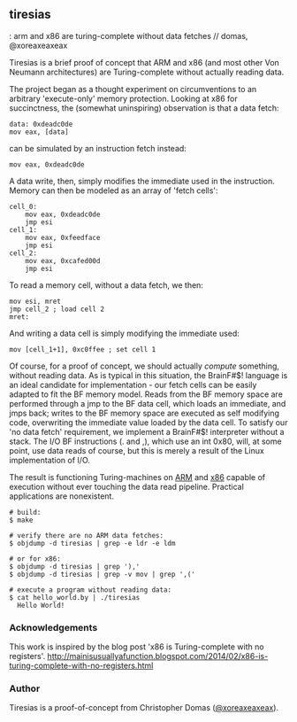 ## tiresias
: arm and x86 are turing-complete without data fetches // domas, @xoreaxeaxeax

Tiresias is a brief proof of concept that ARM and x86 (and most other Von
Neumann architectures) are Turing-complete without actually reading data.

The project began as a thought experiment on circumventions to an arbitrary
'execute-only' memory protection.  Looking at x86 for succinctness, the
(somewhat uninspiring) observation is that a data fetch:

```
data: 0xdeadc0de
mov eax, [data]
```

can be simulated by an instruction fetch instead:

```
mov eax, 0xdeadc0de
```

A data write, then, simply modifies the immediate used in the instruction.
Memory can then be modeled as an array of 'fetch cells':

```
cell_0:
	mov eax, 0xdeadc0de
	jmp esi
cell_1:
	mov eax, 0xfeedface
	jmp esi
cell_2:
	mov eax, 0xcafed00d
	jmp esi
```

To read a memory cell, without a data fetch, we then:

```
mov esi, mret
jmp cell_2 ; load cell 2
mret:
```

And writing a data cell is simply modifying the immediate used:

```
mov [cell_1+1], 0xc0ffee ; set cell 1
```

Of course, for a proof of concept, we should actually _compute_ something,
without reading data.  As is typical in this situation, the BrainF#$! language
is an ideal candidate for implementation - our fetch cells can be easily adapted
to fit the BF memory model.  Reads from the BF memory space are performed
through a jmp to the BF data cell, which loads an immediate, and jmps back;
writes to the BF memory space are executed as self modifying code, overwriting
the immediate value loaded by the data cell.  To satisfy our 'no data fetch'
requirement, we implement a BrainF#$! interpreter without a stack.  The I/O BF
instructions (. and ,), which use an int 0x80, will, at some point, use data
reads of course, but this is merely a result of the Linux implementation of I/O.

The result is functioning Turing-machines on [ARM](arm/tiresias.s) and
[x86](x86/tiresias.asm) capable of execution without ever touching the data
read pipeline.  Practical applications are nonexistent.

```
# build:
$ make

# verify there are no ARM data fetches:
$ objdump -d tiresias | grep -e ldr -e ldm

# or for x86:
$ objdump -d tiresias | grep '),'
$ objdump -d tiresias | grep -v mov | grep ',('

# execute a program without reading data:
$ cat hello_world.by | ./tiresias
  Hello World!
```

### Acknowledgements

This work is inspired by the blog post 'x86 is Turing-complete with no
registers'.
http://mainisusuallyafunction.blogspot.com/2014/02/x86-is-turing-complete-with-no-registers.html

### Author

Tiresias is a proof-of-concept from Christopher Domas
([@xoreaxeaxeax](https://twitter.com/xoreaxeaxeax)).
